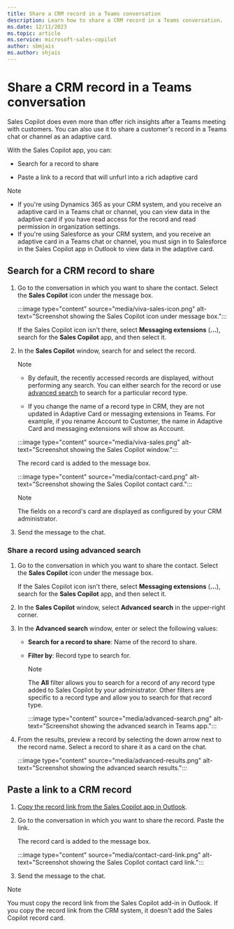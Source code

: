 ```yaml
---
title: Share a CRM record in a Teams conversation
description: Learn how to share a CRM record in a Teams conversation.
ms.date: 12/11/2023
ms.topic: article
ms.service: microsoft-sales-copilot
author: sbmjais
ms.author: shjais
---
```


# Share a CRM record in a Teams conversation

Sales Copilot does even more than offer rich insights after a Teams meeting with customers. You can also use it to share a customer's record in a Teams chat or channel as an adaptive card.

With the Sales Copilot app, you can:

- Search for a record to share

- Paste a link to a record that will unfurl into a rich adaptive card

> [!NOTE]
> - If you're using Dynamics 365 as your CRM system, and you receive an adaptive card in a Teams chat or channel, you can view data in the adaptive card if you have read access for the record and read permission in organization settings.
> - If you're using Salesforce as your CRM system, and you receive an adaptive card in a Teams chat or channel, you must sign in to Salesforce in the Sales Copilot app in Outlook to view data in the adaptive card.

## Search for a CRM record to share

1. Go to the conversation in which you want to share the contact. Select the **Sales Copilot** icon under the message box.

   :::image type="content" source="media/viva-sales-icon.png" alt-text="Screenshot showing the Sales Copilot icon under message box.":::

    If the Sales Copilot icon isn't there, select **Messaging extensions** (**...**), search for the **Sales Copilot** app, and then select it.

1. In the **Sales Copilot** window, search for and select the record.

   > [!NOTE]
   >
   > - By default, the recently accessed records are displayed, without performing any search. You can either search for the record or use [advanced search](#share-a-record-using-advanced-search) to search for a particular record type.
   >
   > - If you change the name of a record type in CRM, they are not updated in Adaptive Card or messaging extensions in Teams. For example, if you rename Account to Customer, the name in Adaptive Card and messaging extensions will show as Account.

   :::image type="content" source="media/viva-sales.png" alt-text="Screenshot showing the Sales Copilot window.":::

    The record card is added to the message box.

   :::image type="content" source="media/contact-card.png" alt-text="Screenshot showing the Sales Copilot contact card.":::

   > [!NOTE]
   > The fields on a record's card are displayed as configured by your CRM administrator.

1. Send the message to the chat.

### Share a record using advanced search

1. Go to the conversation in which you want to share the contact. Select the **Sales Copilot** icon under the message box.

    If the Sales Copilot icon isn't there, select **Messaging extensions** (**...**), search for the **Sales Copilot** app, and then select it.

1. In the **Sales Copilot** window, select **Advanced search** in the upper-right corner.

1. In the **Advanced search** window, enter or select the following values:

    - **Search for a record to share**: Name of the record to share.

    - **Filter by**: Record type to search for.

      > [!NOTE]
      > The **All** filter allows you to search for a record of any record type added to Sales Copilot by your administrator. Other filters are specific to a record type and allow you to search for that record type.

      :::image type="content" source="media/advanced-search.png" alt-text="Screenshot showing the advanced search in Teams app.":::

1. From the results, preview a record by selecting the down arrow next to the record name. Select a record to share it as a card on the chat.

   :::image type="content" source="media/advanced-results.png" alt-text="Screenshot showing the advanced search results.":::

## Paste a link to a CRM record

1. [Copy the record link from the Sales Copilot app in Outlook](share-link-crm-record.md).

1. Go to the conversation in which you want to share the record. Paste the link.

    The record card is added to the message box.

   :::image type="content" source="media/contact-card-link.png" alt-text="Screenshot showing the Sales Copilot contact card link.":::

1. Send the message to the chat.

> [!NOTE]
> You must copy the record link from the Sales Copilot add-in in Outlook. If you copy the record link from the CRM system, it doesn't add the Sales Copilot record card.
